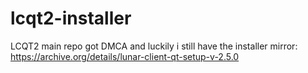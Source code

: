 # lcqt2-installer
LCQT2 main repo got DMCA and luckily i still have the installer 
mirror: https://archive.org/details/lunar-client-qt-setup-v-2.5.0

